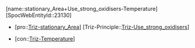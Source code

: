 ﻿---
type: TrizContradiction
aliases:
- stationary_Area+Use_strong_oxidisers-Temperature
license: CC BY-SA 4.0
copyright: https://github.com/SpocWeb
IsDeleted: false
IsReadOnly: false
Confidential: public
tags: 
- Triz/Contradiction
---
[name::stationary_Area+Use_strong_oxidisers-Temperature]
[SpocWebEntityId::23130]
+ [pro::[Triz-stationary_Area](tech/Triz/Parameter/Triz-stationary_Area.md)]
[Triz-Principle::[Triz-Use_strong_oxidisers](tech/Triz/Principle/Triz-Use_strong_oxidisers.md)]
- [con::[Triz-Temperature](tech/Triz/Parameter/Triz-Temperature.md)]

